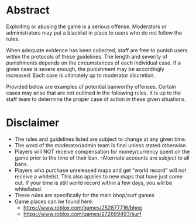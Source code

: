# Abstract

Exploiting or abusing the game is a serious offense. Moderators or administrators may put a blacklist in place to users who do not follow the rules.

When adequate evidence has been collected, staff are free to punish users within the protocols of these guidelines. The length and severity of punishments depends on the circumstances of each individual case. If a given case is severe enough, the punishment may be accordingly increased. Each case is ultimately up to moderator discretion.

Provided below are examples of potential banworthy offenses. Certain cases may arise that are not outlined in the following rules. It is up to the staff team to determine the proper case of action in these given situations.

# Disclaimer


- The rules and guidelines listed are subject to change at any given time.
- The word of the moderator/admin team is final unless stated otherwise.
- Players will NOT receive compensation for money/currency spent on the game prior to the time of their ban.
 -Alternate accounts are subject to all bans.
- Players who purchase unreleased maps and get “world record” will not receive a whitelist. This also applies to new maps that have just come out. If your time is still world record within a few days, you will be whitelisted.
- These rules are specifically for the main bhop/surf games
- Game places can be found here:
  - https://www.roblox.com/games/252877716/bhop
  - https://www.roblox.com/games/272689493/surf
